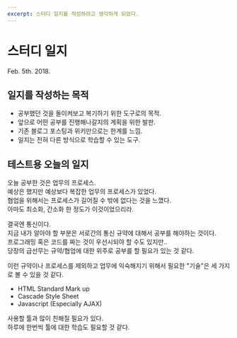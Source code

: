 ```yaml
---
excerpt: 스터디 일지를 작성하려고 생각하게 되었다.
---
```


# 스터디 일지
Feb. 5th. 2018.

## 일지를 작성하는 목적
- 공부했던 것을 돌이켜보고 복기하기 위한 도구로의 목적.
- 앞으로 어떤 공부를 진행해나갈지의 계획을 위한 발판.
- 기존 블로그 포스팅과 위키만으로는 한계를 느낌.
- 일지는 전혀 다른 방식으로 학습할 수 있는 도구.

## 테스트용 오늘의 일지

오늘 공부한 것은 업무의 프로세스.  
예상은 했지만 예상보다 복잡한 업무의 프로세스가 있었다.  
협업을 위해서는 프로세스가 길어질 수 밖에 없다는 것을 느꼈다.  
아마도 최소화, 간소화 한 정도가 이것이었으리라.  

결국엔 통신이다.  
지금 내가 알아야 할 부분은 서로간의 통신 규약에 대해서 공부를 해야하는 것이다.  
프로그래밍 혹은 코드를 짜는 것이 우선시되야 할 수도 있지만..  
당장의 급선무는 규약/협업에 대한 위주로 공부를 할 필요가 있는 것 같다.  

이런 규약이나 프로세스를 제외하고 업무에 익숙해지기 위해서 필요한 "기술"은 세 가지로 볼 수 있을 것 같다.  

- HTML Standard Mark up
- Cascade Style Sheet
- Javascript (Especially AJAX)

사용할 툴과 많이 친해질 필요가 있다.  
하루에 한번씩 툴에 대한 학습도 필요할 것 같다.  
